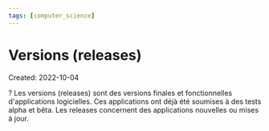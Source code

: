 ```yaml
---
tags: [computer_science] 
---
```

# Versions (releases)
Created: 2022-10-04

?
Les versions (releases) sont des versions finales et fonctionnelles d'applications logicielles. Ces applications ont déjà été soumises à des tests alpha et bêta.
Les releases concernent des applications nouvelles ou mises à jour.
<!--SR:!2022-11-09,23,250-->